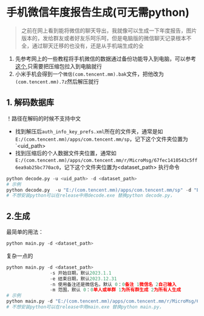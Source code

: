 # 手机微信年度报告生成(可无需python)
> 之前在网上看到能将微信的聊天导出，我就像可以生成一下年度报告，图片版本的，发给群友或者好友乐呵乐呵，但是电脑版的微信聊天记录根本不全，通过聊天迁移的也没有，还是从手机端生成的全

1. 先参考网上的一些教程将手机微信的数据通过备份功能导入到电脑，可以参考[这个](https://www.yaozeyuan.online/2023/06/03/2023/06/%E6%97%A0%E9%9C%80root%E7%9A%84%E5%BE%AE%E4%BF%A1%E8%81%8A%E5%A4%A9%E8%AE%B0%E5%BD%95%E5%AF%BC%E5%87%BA%E6%96%B9%E6%A1%88/),只需要把压缩包拉入到电脑就行
2. 小米手机会得到一个`微信(com.tencent.mm).bak`文件，把他改为`(com.tencent.mm).7z`然后解压就行

## 1. 解码数据库
！路径在解码的时候不支持中文
* 找到解压后`auth_info_key_prefs.xml`所在的文件夹，通常是如`E:/(com.tencent.mm)/apps/com.tencent.mm/sp`，记下这个文件夹位置为`<uid_path>
* 找到压缩后的个人数据文件夹位置，通常如`E:/(com.tencent.mm)/apps/com.tencent.mm/r/MicroMsg/67fec1410543c5ff6ea9ab25bc770ac0`，记下这个文件夹位置为<dataset_path>
执行命令
```py
python decode.py -u <uid_path> -d <dataset_path>
# 示例
python decode.py  -u "E:/(com.tencent.mm)/apps/com.tencent.mm/sp" -d "E:/(com.tencent.mm)/apps/com.tencent.mm/r/MicroMsg/67fec1410543c5ff6ea9ab25bc770ac0"
# 不想安装python可以在release中用decode.exe 替换python decode.py，
```
## 2.生成
最简单的用法：
```py
python main.py -d <dataset_path>
```
复杂一点的
```py
python main.py -d <dataset_path>
                -s 开始日期，默认2023.1.1
                -e 结束日期，默认2023.12.31
                -n 使用备注还是微信名，默认 0：0备注 1微信名 2自己输入
                -m 范围，默认 0：0单人或单群 1为所有群生成 2为所有人生成
# 示例
python main.py -d "E:/(com.tencent.mm)/apps/com.tencent.mm/r/MicroMsg/67fec1410543c5ff6ea9ab25bc770ac0" -s "2023.1.1" -e "2023.12.31" -n 0 -m 0
# 不想安装python可以在release中用main.exe 替换python main.py，
```